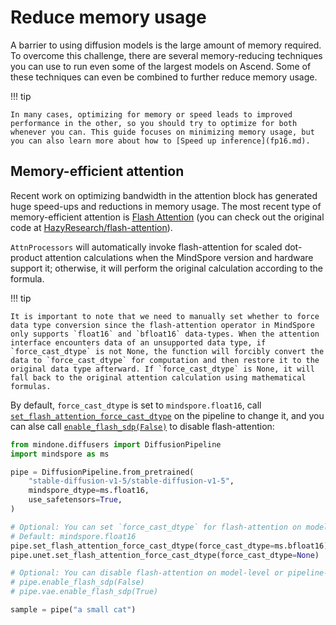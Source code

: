 <!--Copyright 2024 The HuggingFace Team. All rights reserved.

Licensed under the Apache License, Version 2.0 (the "License"); you may not use this file except in compliance with
the License. You may obtain a copy of the License at

http://www.apache.org/licenses/LICENSE-2.0

Unless required by applicable law or agreed to in writing, software distributed under the License is distributed on
an "AS IS" BASIS, WITHOUT WARRANTIES OR CONDITIONS OF ANY KIND, either express or implied. See the License for the
specific language governing permissions and limitations under the License.
-->

# Reduce memory usage

A barrier to using diffusion models is the large amount of memory required. To overcome this challenge, there are several memory-reducing techniques you can use to run even some of the largest models on Ascend. Some of these techniques can even be combined to further reduce memory usage.

!!! tip

    In many cases, optimizing for memory or speed leads to improved performance in the other, so you should try to optimize for both whenever you can. This guide focuses on minimizing memory usage, but you can also learn more about how to [Speed up inference](fp16.md).

## Memory-efficient attention

Recent work on optimizing bandwidth in the attention block has generated huge speed-ups and reductions in memory usage. The most recent type of memory-efficient attention is [Flash Attention](https://arxiv.org/abs/2205.14135) (you can check out the original code at [HazyResearch/flash-attention](https://github.com/HazyResearch/flash-attention)).

`AttnProcessors` will automatically invoke flash-attention for scaled dot-product attention calculations when the MindSpore version and hardware support it; otherwise, it will perform the original calculation according to the formula.

!!! tip

    It is important to note that we need to manually set whether to force data type conversion since the flash-attention operator in MindSpore only supports `float16` and `bfloat16` data-types. When the attention interface encounters data of an unsupported data type, if `force_cast_dtype` is not None, the function will forcibly convert the data to `force_cast_dtype` for computation and then restore it to the original data type afterward. If `force_cast_dtype` is None, it will fall back to the original attention calculation using mathematical formulas.

By default, `force_cast_dtype` is set to `mindspore.float16`, call [`set_flash_attention_force_cast_dtype`](../api/pipelines/overview.md#mindone.diffusers.DiffusionPipeline.set_flash_attention_force_cast_dtype) on the pipeline to change it, and you can alse call [`enable_flash_sdp(False)`](../api/pipelines/overview.md#mindone.diffusers.DiffusionPipeline.enable_flash_sdp) to disable flash-attention:

```python
from mindone.diffusers import DiffusionPipeline
import mindspore as ms

pipe = DiffusionPipeline.from_pretrained(
    "stable-diffusion-v1-5/stable-diffusion-v1-5",
    mindspore_dtype=ms.float16,
    use_safetensors=True,
)

# Optional: You can set `force_cast_dtype` for flash-attention on model-level or pipeline-level.
# Default: mindspore.float16
pipe.set_flash_attention_force_cast_dtype(force_cast_dtype=ms.bfloat16)
pipe.unet.set_flash_attention_force_cast_dtype(force_cast_dtype=None)

# Optional: You can disable flash-attention on model-level or pipeline-level:
# pipe.enable_flash_sdp(False)
# pipe.vae.enable_flash_sdp(True)

sample = pipe("a small cat")
```
